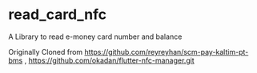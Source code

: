 # read_card_nfc
A Library to read e-money card number and balance

Originally Cloned from
https://github.com/reyreyhan/scm-pay-kaltim-pt-bms , 
https://github.com/okadan/flutter-nfc-manager.git
